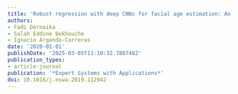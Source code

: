 ```yaml
---
title: 'Robust regression with deep CNNs for facial age estimation: An empirical study'
authors:
- Fadi Dornaika
- Salah Eddine Bekhouche
- Ignacio Arganda-Carreras
date: '2020-01-01'
publishDate: '2025-03-05T11:10:32.788748Z'
publication_types:
- article-journal
publication: '*Expert Systems with Applications*'
doi: 10.1016/j.eswa.2019.112942
---
```

